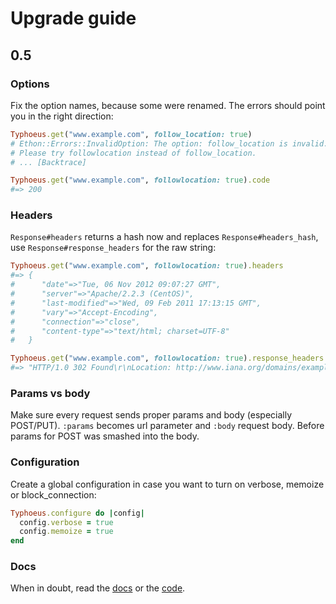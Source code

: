# Upgrade guide

## 0.5

### Options

Fix the option names, because some were renamed. The errors should point you in the right direction:

```ruby
Typhoeus.get("www.example.com", follow_location: true)
# Ethon::Errors::InvalidOption: The option: follow_location is invalid.
# Please try followlocation instead of follow_location.
# ... [Backtrace]

Typhoeus.get("www.example.com", followlocation: true).code
#=> 200
```

### Headers

`Response#headers` returns a hash now and replaces `Response#headers_hash`, use `Response#response_headers` for the raw string:

```ruby
Typhoeus.get("www.example.com", followlocation: true).headers
#=> {
#      "date"=>"Tue, 06 Nov 2012 09:07:27 GMT",
#      "server"=>"Apache/2.2.3 (CentOS)",
#      "last-modified"=>"Wed, 09 Feb 2011 17:13:15 GMT",
#      "vary"=>"Accept-Encoding",
#      "connection"=>"close",
#      "content-type"=>"text/html; charset=UTF-8"
#   }

Typhoeus.get("www.example.com", followlocation: true).response_headers
#=> "HTTP/1.0 302 Found\r\nLocation: http://www.iana.org/domains/example/ [...]"
```

### Params vs body

Make sure every request sends proper params and body (especially POST/PUT). `:params` becomes url parameter and `:body` request body. Before params for POST was smashed into the body.

### Configuration

Create a global configuration in case you want to turn on verbose, memoize or block_connection:

```ruby
Typhoeus.configure do |config|
  config.verbose = true
  config.memoize = true
end
```

### Docs

When in doubt, read the [docs](http://rubydoc.info/github/typhoeus/typhoeus/frames/Typhoeus) or the [code](https://www.github.com/typhoeus).

